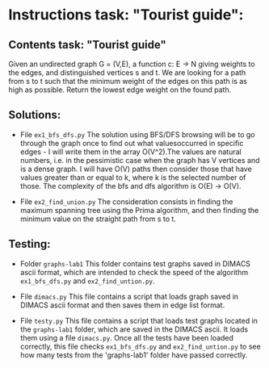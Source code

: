 # Instructions task: "Tourist guide":

## Contents task: "Tourist guide"

Given an undirected graph G = (V,E), a function c: E -> N giving weights to the edges, and distinguished vertices s and t. We are looking for a path from s to t such that the minimum weight of the edges on this path is as high as possible. Return the lowest edge weight on the found path.

## Solutions:

+ File `ex1_bfs_dfs.py`
The solution using BFS/DFS browsing will be to go through the graph once to find out what values ​​occurred in specific edges - I will write them in the array O(V^2).The values ​​are natural numbers, i.e. in the pessimistic case when the graph has V vertices and is a dense graph. I will have O(V) paths then consider those that have values ​​greater than or equal to k, where k is the selected number of those. The complexity of the bfs and dfs algorithm is O(E) -> O(V).

+ File `ex2_find_union.py`
The consideration consists in finding the maximum spanning tree using the Prima algorithm,
and then finding the minimum value on the straight path from s to t.

## Testing:

+ Folder `graphs-lab1`
This folder contains test graphs saved in DIMACS ascii format, which are intended to check the speed of the algorithm `ex1_bfs_dfs.py` and `ex2_find_untion.py`.

+ File `dimacs.py`
This file contains a script that loads graph saved in DIMACS ascii format and then saves them in edge list format.

+ File `testy.py`
This file contains a script that loads test graphs located in the `graphs-lab1` folder, which are saved in the DIMACS ascii. It loads them using a file `dimacs.py`. Once all the tests have been loaded correctly, this file checks `ex1_bfs_dfs.py` and `ex2_find_untion.py` to see how many tests from the 'graphs-lab1' folder have passed correctly.







